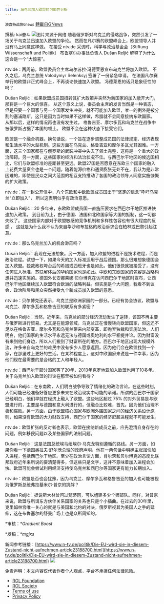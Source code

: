 ```yaml
---
title: 乌克兰加入欧盟的可能性分析
---
```

`澳喜特战旅Gnews` [轉載自GNews](https://gnews.org/zh-hans/2167514/)

撰稿: kai奋斗
![](https://assets.gnews.org/wp-content/uploads/2022/03/151-2.png)图片来源于网络
随着俄罗斯对乌克兰的侵略战争，突然引发了一场关于乌克兰迅速加入欧盟的争论。 然而在凡尔赛的欧盟峰会上，欧盟领导人并没有马上同意这样做。 在接受 ntv.de 采访时，科学与政治基金会（Stiftung Wissenschaft und Politik） 布鲁塞尔办事处负责人 Dušan Reljić 解释了为什么这会是一个“大惊喜”。

ntv.de：两周前，欧盟委员会主席乌尔苏拉·冯德莱恩宣布乌克兰将加入欧盟。 不久之后，乌克兰总统 Volodymyr Selenksyj 签署了一份紧急申请。 在法国凡尔赛举行的欧盟非正式峰会上，不再谈论快速加入欧盟。 冯德莱恩的话只是象征性的吗？

Dušan Reljić：如果欧盟成员国扭转其扩大政策并突然为新国家的加入敞开大门，那将是一个巨大的惊喜。 从这个意义上说，委员会主席的发言当然是一种表态，但是只要一个国家与另一个国家发生冲突，就不可能加入欧盟，唯一的例外是被分割的塞浦路斯，这只是因为当时如果不这样做，希腊就不会同意接纳东欧国家。 从那以后，这样的情况再也没有发生过。 格鲁吉亚、摩尔多瓦和乌克兰在战争中被俄罗斯占据了本国的领土。 欧盟不会在这种状态下接受它们。

欧盟是一个融合机器。换句话说，一个旨在逐步调整成员国的法律规定、经济表现和生活水平的大型机制。这些方面在乌克兰、格鲁吉亚和摩尔多瓦尤其困难。一方面，这三个国家都在与俄罗斯的武装冲突中失去了领土完整，这将是一个重大的政治障碍。另一方面，这些国家的经济和法治状况不佳。与西巴尔干地区的候选国相比，它们与欧盟标准的差距甚至更远。欧盟27国是否愿意在东欧三个国家的融入上花费大量资金也是一个问题。随着能源价格和通货膨胀无处不在，我认为是非常困难的，即使是民众之间大范围的相互支持推动了各国的政治领导人同意实施慷慨的扩大政策。

ntv.de：在一封公开信中，八个东欧和中欧欧盟成员国出于“坚定的信念”呼吁乌克兰“立即加入”， 所以这表明似乎有政治意愿。

Dušan Reljić：20 多年来，东欧欧盟成员国一直施压要求在西巴尔干地区推进快速加入政策。 到目前为止，由于德国、法国和北欧国家等大国的抵制，这一切都失败了。 这些国家内部对于欧盟敏感的竞争机制和多样性包容也有很大程度的反感 。 这就是为什么我不认为来自华沙和布拉格的政治诉求会在柏林或巴黎引起注意。

ntv.de：那么乌克兰加入的机会渺茫吗？

Dušan Reljić：我现在无法想象。另一方面，加入欧盟的进程不是技术进程，而是政治进程。试想一下，如果今天的加入标准适用于战后德国。那么很难想象德国会加入欧盟。独裁政权垮台后的希腊或西班牙也是如此。他们很快就被接受了，没有任何进入标准，苏联解体后的华约国家也是如此。中欧和东欧国家的包容是战略构想并迅速实施的。德国外长安娜莱娜·贝尔博克在访问西巴尔干地区时宣布，让西巴尔干地区继续加入欧盟符合欧洲的战略利益。但实施是个大问题，我看不到议会、政治阶层和民众突然接受九个新成员加入欧盟的意愿。

ntv.de：贝尔博克还表示，乌克兰是欧洲家园的一部分。已经有协会协议，欧盟与乌克兰、摩尔多瓦和格鲁吉亚的联系有多紧密？

Dušan Reljić：当然，近年来，乌克兰的部分经济流动发生了逆转，该国不再主要与俄罗斯进行贸易。尤其是在能源领域，乌克兰正在慢慢转向欧盟国家，但这还不足以在格鲁吉亚、摩尔多瓦和乌克兰带来内部变革，即抛弃独裁和实施法治。人们明白，他们国家的生活水平永远无法与德国或奥地利的水平相提并论。因为财富没有来到他们身边，所以人们搬到了财富所在的地方。西巴尔干地区出现大规模外流，许多来自乌克兰的难民中没有多少人愿意返回。因为他们会在欧盟找到一个家，在那里过上更好的生活。在某种程度上，这对中欧国家来说是一件幸事，因为他们现在最需要的是合格的工人和年轻人。

ntv.de：西巴尔干部分国家等了20年，2013年克罗地亚加入欧盟也用了10多年。关于乌克兰加入欧盟的辩论在那里被如何看待？

Dušan Reljić：在东南欧，人们明白战争导致了情绪化的政治言论。在这些时刻，人们可能已经准备好答应更多未来在政治现实中可能的承诺。所谓的西巴尔干国家已经明白，他们早就在经济上融入了欧盟。这些地区超过 75% 的对外贸易是与欧盟进行的，主要是与德国和意大利进行的，但融合比较难，首先，因为他们治理不善和腐败。另一方面，由于欧盟核心国家与欧洲外围国家之间的经济关系设计原则，如果没有欧盟的大力财政支持，西巴尔干国家的经济赶超进程就不可能发生。

ntv.de：欧盟扩张的反对者也表示，欧盟在接纳新成员之前，应先澄清自身存在的问题，例如移民问题以及某些国家的法制问题。

Dušan Reljić：这是法国总统埃马纽埃尔·马克龙特别遵循的路线。另一方面，如果你看一下德国奥拉夫·舒尔茨总理的政府声明，他在一两句话中明确主张加快加入进程，包括西巴尔干地区。至少在政治言论方面，肖尔茨和贝尔博克的态度比联邦政府近年来所说的要清楚得多，但这些只是文字，这并不意味着加入进程会加快。欧盟可能会尝试利用经济支持使乌克兰和西巴尔等国家更有能力长期加入。

ntv.de：欧盟是否也会犹豫，因为乌克兰、摩尔多瓦和格鲁吉亚的加入也可能被视为俄罗斯总统弗拉基米尔·普京的挑衅？

Dušan Reljić：据说斯大林曾问过梵蒂冈，可以组建多少个师部队。同样，对普京来说，欧盟与所谓东方伙伴关系国家的关系也只是个小插曲。在过去的30年里，克里姆林宫唯一关心的就是与美国和北约的对决，俄罗斯视其为美国人之手的延伸，这在布鲁塞尔的舒曼广场上也是众所周知的。

*审核：**Gradient Boost*

*发稿：**mgjxs*

新闻参考链接：[https://www.n-tv.de/politik/Die-EU-wird-sie-in-diesem-Zustand-nicht-aufnehmen-article23188700.html](https://www.n-tv.de/politik/Die-EU-wird-sie-in-diesem-Zustand-nicht-aufnehmen-article23188700.html)
![](https://assets.gnews.org/wp-content/uploads/2022/03/TUBIAO-X.jpg)
 

免责声明：本文内容仅代表作者个人观点，平台不承担任何法律风险。

- [ROL Foundation](https://rolfoundation.org/)
- [ROL Society](https://rolsociety.org/)
- [Terms of use](https://gnews.org/terms-of-use-3/)
- [Privacy Policy](https://gnews.org/privacy-policy/)

